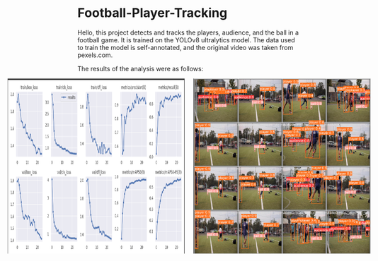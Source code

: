 # Football-Player-Tracking

Hello, this project detects and tracks the players, audience, and the ball in a football game. It is trained on the YOLOv8 ultralytics model. The data used to train the model is self-annotated, and the original video was taken from pexels.com.

The results of the analysis were as follows:

<div style="display: flex; justify-content: center; gap: 20px;">
  <img src="https://github.com/SambhavMishra/Football-Player-Tracking/blob/8d17c5032abd0387132205c14549804d909e6ed0/results.png" alt="Results" width="400" />
  <img src="https://github.com/SambhavMishra/Football-Player-Tracking/blob/8d17c5032abd0387132205c14549804d909e6ed0/output%20images.png" alt="Output" width="400" />
</div>
